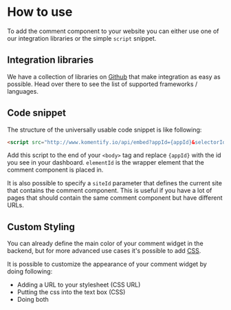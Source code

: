 # How to use

To add the comment component to your website you can either use one of our integration libraries or the simple `script` snippet. 

## Integration libraries

We have a collection of libraries on [Github](https://github.com/komentify/integration-libs) that make integration as easy as possible. Head over there to see the list of supported frameworks / languages.

## Code snippet

The structure of the universally usable code snippet is like following:

```html
<script src="http://www.komentify.io/api/embed?appId={appId}&selectorId={elementId}"></script>
```

Add this script to the end of your `<body>` tag and replace `{appId}` with the id you see in your dashboard. `elementId` is the wrapper element that the comment component is placed in.

It is also possible to specify a `siteId` parameter that defines the current site that contains the comment component. This is useful if you have a lot of pages that should contain the same comment component but have different URLs.

## Custom Styling

You can already define the main color of your comment widget in the backend, but for more advanced use cases it's possible to add [CSS](http://wtfhtmlcss.com/).

It is possible to customize the appearance of your comment widget by doing following:

* Adding a URL to your stylesheet (CSS URL)
* Putting the css into the text box (CSS)
* Doing both






